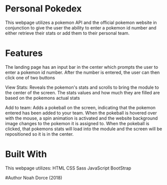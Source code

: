 # Personal Pokedex
This webpage utilizes a pokemon API and the official pokemon website in conjunction to give the user the ability to enter a pokemon id 
number and either retrieve their stats or add them to their personal team.

# Features
The landing page has an input bar in the center  which prompts the user to enter a pokemon id number. After the number is entered, the user can then click one of two buttons

View Stats: Reveals the pokemon's stats and scrolls to bring the module to the center of the screen. The stats values and how much they are filled are based on the pokemons actual stats

Add to team: Adds a pokeball on the screen, indicating that the pokemon entered has been added to your team. When the pokeball is hovered over with the mouse, a spin animation is activated and the website background image changes to the pokemon it is assigned to. When the pokeball is clicked, that pokemons stats will load into the module and the screen will be repositioned so it is in the center.

# Built With
This webpage utilizes: 
HTML
CSS
Sass
JavaScript
BootStrap

#Author
Noah Dorce (2018)


